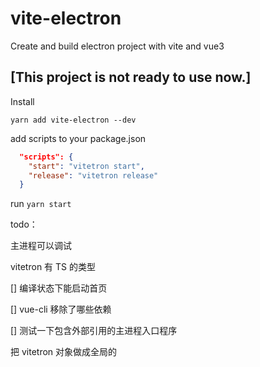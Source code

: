 # vite-electron

Create and build electron project with vite and vue3

## [This project is not ready to use now.]

Install

`yarn add vite-electron --dev`

add scripts to your package.json

```json
  "scripts": {
    "start": "vitetron start",
    "release": "vitetron release"
  }
```

run `yarn start`

todo：

主进程可以调试

vitetron 有 TS 的类型

[] 编译状态下能启动首页

[] vue-cli 移除了哪些依赖

[] 测试一下包含外部引用的主进程入口程序

把 vitetron 对象做成全局的
